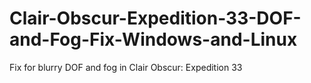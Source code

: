 # Clair-Obscur-Expedition-33-DOF-and-Fog-Fix-Windows-and-Linux
Fix for blurry DOF and fog in Clair Obscur: Expedition 33
